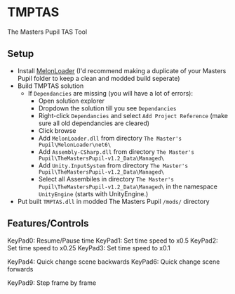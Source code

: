 # TMPTAS
 The Masters Pupil TAS Tool

## Setup
- Install [MelonLoader](https://melonwiki.xyz/#/?id=automated-installation) (I'd recommend making a duplicate of your Masters Pupil folder to keep a clean and modded build seperate) 
- Build TMPTAS solution
  - If `Dependancies` are missing (you will have a lot of errors):
    - Open solution explorer
    - Dropdown the solution till you see `Dependancies`
    - Right-click `Dependancies` and select `Add Project Reference` (make sure all old dependancies are cleared)
    - Click browse
    - Add `MelonLoader.dll` from directory `The Master's Pupil\MelonLoader\net6\`
    - Add `Assembly-CSharp.dll` from directory `The Master's Pupil\TheMastersPupil-v1.2_Data\Managed\`
    - Add `Unity.InputSystem` from directory `The Master's Pupil\TheMastersPupil-v1.2_Data\Managed\`
    - Select all Assembiles in directory `The Master's Pupil\TheMastersPupil-v1.2_Data\Managed\` in the namespace `UnityEngine` (starts with UnityEngine.)
- Put built `TMPTAS.dll` in modded The Masters Pupil `/mods/` directory

## Features/Controls
KeyPad0: Resume/Pause time
KeyPad1: Set time speed to x0.5
KeyPad2: Set time speed to x0.25
KeyPad3: Set time speed to x0.1

KeyPad4: Quick change scene backwards
KeyPad6: Quick change scene forwards

KeyPad9: Step frame by frame
